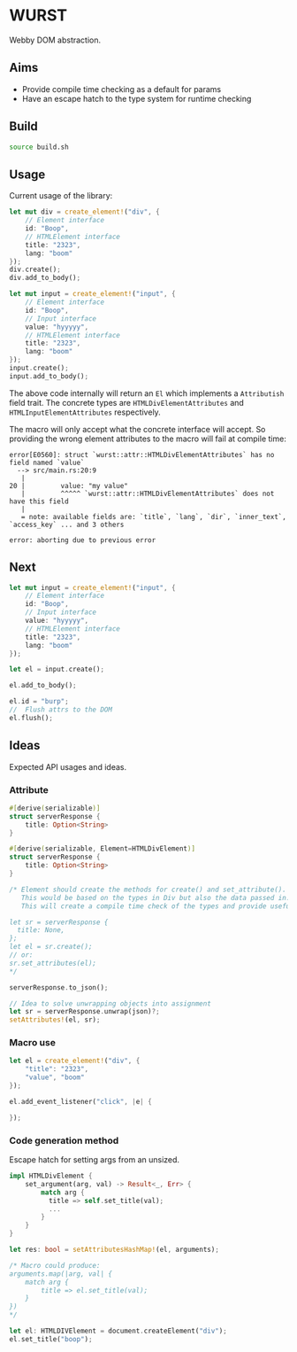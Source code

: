 # WURST

Webby DOM abstraction.

## Aims

- Provide compile time checking as a default for params
- Have an escape hatch to the type system for runtime checking

## Build

```bash
source build.sh
```

## Usage

Current usage of the library:

```rust
let mut div = create_element!("div", {
    // Element interface
    id: "Boop",
    // HTMLElement interface
    title: "2323",
    lang: "boom"
});
div.create();
div.add_to_body();

let mut input = create_element!("input", {
    // Element interface
    id: "Boop",
    // Input interface
    value: "hyyyyy",
    // HTMLElement interface
    title: "2323",
    lang: "boom"
});
input.create();
input.add_to_body();
```

The above code internally will return an `El` which implements a `Attributish` field trait.
The concrete types are `HTMLDivElementAttributes` and `HTMLInputElementAttributes` respectively.

The macro will only accept what the concrete interface will accept. So providing the wrong element attributes to the macro will fail at compile time:

```
error[E0560]: struct `wurst::attr::HTMLDivElementAttributes` has no field named `value`
  --> src/main.rs:20:9
   |
20 |         value: "my value"
   |         ^^^^^ `wurst::attr::HTMLDivElementAttributes` does not have this field
   |
   = note: available fields are: `title`, `lang`, `dir`, `inner_text`, `access_key` ... and 3 others

error: aborting due to previous error
```

## Next

```rust
let mut input = create_element!("input", {
    // Element interface
    id: "Boop",
    // Input interface
    value: "hyyyyy",
    // HTMLElement interface
    title: "2323",
    lang: "boom"
});

let el = input.create();

el.add_to_body();

el.id = "burp";
//  Flush attrs to the DOM
el.flush();
```

## Ideas

Expected API usages and ideas.

### Attribute

```rust
#[derive(serializable)]
struct serverResponse {
    title: Option<String>
}

#[derive(serializable, Element=HTMLDivElement)]
struct serverResponse {
    title: Option<String>
}

/* Element should create the methods for create() and set_attribute().
   This would be based on the types in Div but also the data passed in.
   This will create a compile time check of the types and provide useful methods on updating the data.

let sr = serverResponse {
  title: None,
};
let el = sr.create();
// or:
sr.set_attributes(el);
*/

serverResponse.to_json();

// Idea to solve unwrapping objects into assignment
let sr = serverResponse.unwrap(json)?;
setAttributes!(el, sr);
```

### Macro use

```rust
let el = create_element!("div", {
    "title": "2323",
    "value", "boom"
});

el.add_event_listener("click", |e| {

});
```

### Code generation method

Escape hatch for setting args from an unsized.

```rust
impl HTMLDivElement {
    set_argument(arg, val) -> Result<_, Err> {
        match arg {
          title => self.set_title(val);
          ...
        }
    }
}

let res: bool = setAttributesHashMap!(el, arguments);

/* Macro could produce:
arguments.map(|arg, val| {
    match arg {
        title => el.set_title(val);
    }
})
*/
```

```rust
let el: HTMLDIVElement = document.createElement("div");
el.set_title("boop");
```
